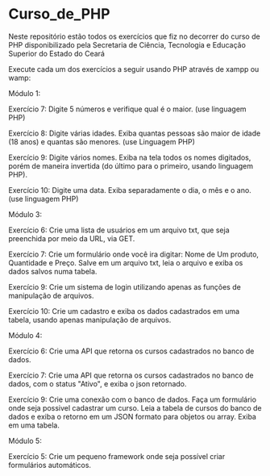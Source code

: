 # Curso_de_PHP
 Neste repositório estão todos os exercícios que fiz no decorrer do curso de PHP disponibilizado pela Secretaria de Ciência, Tecnologia e Educação Superior do Estado do Ceará

Execute cada um dos exercícios a seguir usando PHP através de xampp ou wamp:

Módulo 1:

Exercício 7: Digite 5 números e verifique qual é o maior. (use linguagem PHP)

Exercício 8: Digite várias idades. Exiba quantas pessoas são  maior  de  idade  (18  anos)  e  quantas  são menores. (use Linguagem PHP)

Exercício 9: Digite vários nomes. Exiba na tela todos os nomes digitados, porém de maneira invertida (do último para o primeiro, usando linguagem PHP).

Exercício 10: Digite uma data. Exiba separadamente o dia, o mês e o ano. (use linguagem PHP)

Módulo 3:

Exercício 6: Crie uma lista de usuários em um arquivo txt, que seja preenchida por meio da URL, via GET.

Exercício 7: Crie um formulário onde você ira digitar: Nome de Um produto, Quantidade e Preço. Salve em um arquivo txt, leia o arquivo e exiba os dados salvos numa tabela.

Exercício 9: Crie um sistema de login utilizando apenas as funções de manipulação de arquivos.

Exercício 10: Crie um cadastro e exiba os dados cadastrados em uma tabela, usando apenas manipulação de arquivos.

Módulo 4:

Exercício 6: Crie uma API que retorna os cursos cadastrados no banco de dados.

Exercício 7: Crie uma API que retorna os cursos cadastrados no banco de dados, com o status "Ativo", e exiba o json retornado.

Exercício 9: Crie uma conexão com o banco de dados. Faça um formulário onde seja possivel cadastrar um curso. Leia a tabela de cursos do banco de dados e exiba o retorno em um JSON formato para objetos ou array. Exiba em uma tabela.

Módulo 5:

Exercício 5: Crie um pequeno framework onde seja possível criar formulários automáticos.
